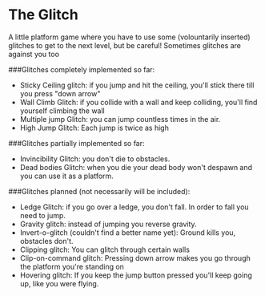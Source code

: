 # The Glitch
A little platform game where you have to use some (volountarily inserted) glitches to get to the next level, but be careful! Sometimes glitches are against you too

###Glitches completely implemented so far:
- Sticky Ceiling glitch: if you jump and hit the ceiling, you'll stick there till you press "down arrow"
- Wall Climb Glitch: if you collide with a wall and keep colliding, you'll find yourself climbing the wall
- Multiple jump Glitch: you can jump countless times in the air.
- High Jump Glitch: Each jump is twice as high

###Glitches partially implemented so far:
- Invincibility Glitch: you don't die to obstacles.
- Dead bodies Glitch: when you die your dead body won't despawn and you can use it as a platform.

###Glitches planned (not necessarily will be included):
- Ledge Glitch: if you go over a ledge, you don't fall. In order to fall you need to jump.
- Gravity glitch: instead of jumping you reverse gravity.
- Invert-o-glitch (couldn't find a better name yet): Ground kills you, obstacles don't.
- Clipping glitch: You can glitch through certain walls
- Clip-on-command glitch: Pressing down arrow makes you go through the platform you're standing on
- Hovering glitch: If you keep the jump button pressed you'll keep going up, like you were flying.
